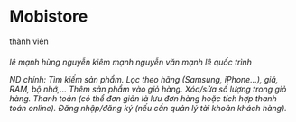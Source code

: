 <h1> Mobistore </h1>

thành viên 
<h6>
lê mạnh hùng
nguyễn kiêm mạnh
nguyễn văn mạnh
lê quốc trình


ND chính: 
Tìm kiếm sản phẩm.
Lọc theo hãng (Samsung, iPhone...), giá, RAM, bộ nhớ,...
Thêm sản phẩm vào giỏ hàng.
Xóa/sửa số lượng trong giỏ hàng.
Thanh toán (có thể đơn giản là lưu đơn hàng hoặc tích hợp thanh toán online).
Đăng nhập/đăng ký (nếu cần quản lý tài khoản khách hàng).


</h6>
